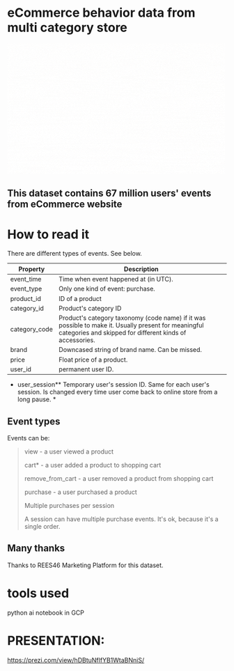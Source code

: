 # eCommerce behavior data from multi category store

![](gcpd.gif)

## This dataset contains 67 million users' events from eCommerce website

# How to read it
There are different types of events. See below.

Property | Description
------------ | -------------
event_time | Time when event happened at (in UTC).
event_type | Only one kind of event: purchase.
product_id | ID of a product
category_id | Product's category ID
category_code | Product's category taxonomy (code name) if it was possible to make it. Usually present for meaningful categories and skipped for different kinds of accessories.
brand | Downcased string of brand name. Can be missed.
price | Float price of a product. 
user_id | permanent user ID.

* user_session**	Temporary user's session ID. Same for each user's session. Is changed every time user come back to online store from a long pause. *

## Event types
Events can be:

> view - a user viewed a product
> 
> cart* - a user added a product to shopping cart
> 
> remove_from_cart - a user removed a product from shopping cart
> 
> purchase - a user purchased a product
> 
> Multiple purchases per session
> 
> A session can have multiple purchase events. It's ok, because it's a single order.

## Many thanks
Thanks to REES46 Marketing Platform for this dataset.

# tools used 
python
ai notebook in GCP

# PRESENTATION:

https://prezi.com/view/hDBtuNflfYB1WtaBNniS/
